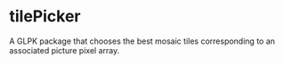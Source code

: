 # tilePicker
A GLPK package that chooses the best mosaic tiles corresponding to an associated picture pixel array.
